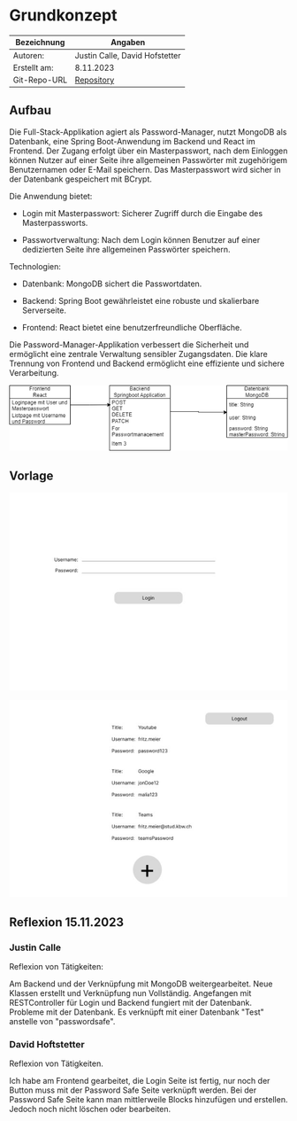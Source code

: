 # Grundkonzept

| Bezeichnung    | Angaben        |
| -------------- | ---------------|
| Autoren:         | Justin Calle, David Hofstetter   |
| Erstellt am:   | 8.11.2023      |
| Git-Repo-URL   | [Repository](https://github.com/justindavidcalle/multimediaprojekt) |

## Aufbau
Die Full-Stack-Applikation agiert als Password-Manager, nutzt MongoDB als Datenbank, eine Spring Boot-Anwendung im Backend und React im Frontend. Der Zugang erfolgt über ein Masterpasswort, nach dem Einloggen können Nutzer auf einer Seite ihre allgemeinen Passwörter mit zugehörigem Benutzernamen oder E-Mail speichern. Das Masterpasswort wird sicher in der Datenbank gespeichert mit BCrypt.

Die Anwendung bietet:

* Login mit Masterpasswort: Sicherer Zugriff durch die Eingabe des Masterpassworts.

* Passwortverwaltung: Nach dem Login können Benutzer auf einer dedizierten Seite ihre allgemeinen Passwörter speichern.

Technologien:

* Datenbank: MongoDB sichert die Passwortdaten.

* Backend: Spring Boot gewährleistet eine robuste und skalierbare Serverseite.

* Frontend: React bietet eine benutzerfreundliche Oberfläche.

Die Password-Manager-Applikation verbessert die Sicherheit und ermöglicht eine zentrale Verwaltung sensibler Zugangsdaten. Die klare Trennung von Frontend und Backend ermöglicht eine effiziente und sichere Verarbeitung.

![Aufbau](/images/Template-Grundaufbau.png)


## Vorlage 

![VorlageLoginpage](/images/Template-Loginpage.jpg)

![VorlageManagement](/images/Template-Management.jpg)

## Reflexion 15.11.2023

### Justin Calle

Reflexion von Tätigkeiten:

Am Backend und der Verknüpfung mit MongoDB weitergearbeitet. Neue Klassen erstellt und Verknüpfung nun Vollständig. Angefangen mit RESTController für Login und Backend fungiert mit der Datenbank. Probleme mit der Datenbank. Es verknüpft mit einer Datenbank "Test" anstelle von "passwordsafe".

### David Hoftstetter


Reflexion von Tätigkeiten.

Ich habe am Frontend gearbeitet, die Login Seite ist fertig, nur noch der Button muss mit der Password Safe Seite verknüpft werden. Bei der Password Safe Seite kann man mittlerweile Blocks hinzufügen und erstellen. Jedoch noch nicht löschen oder bearbeiten.

